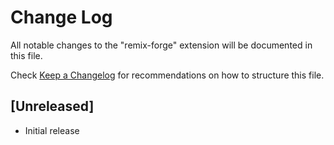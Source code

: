 # Change Log

All notable changes to the "remix-forge" extension will be documented in this file.

Check [Keep a Changelog](http://keepachangelog.com/) for recommendations on how to structure this file.

## [Unreleased]

- Initial release